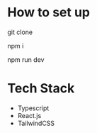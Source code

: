 # How to set up

git clone

npm i

npm run dev

# Tech Stack

- Typescript
- React.js
- TailwindCSS
